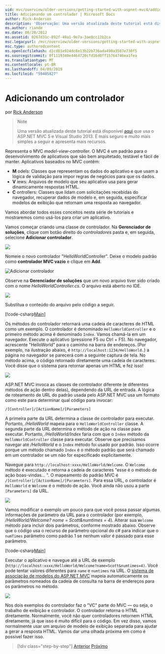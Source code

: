 ```yaml
---
uid: mvc/overview/older-versions/getting-started-with-aspnet-mvc4/adding-a-controller
title: Adicionando um controlador | Microsoft Docs
author: Rick-Anderson
description: 'Observação: Uma versão atualizada deste tutorial está disponível aqui que usa o ASP.NET MVC 5 e Visual Studio 2013. Ele é mais seguro e muito mais simples a seguir e demonstração...'
ms.author: riande
ms.date: 08/28/2012
ms.assetid: 0267d31c-892f-49a1-9e7a-3ae8cc12b2ca
msc.legacyurl: /mvc/overview/older-versions/getting-started-with-aspnet-mvc4/adding-a-controller
msc.type: authoredcontent
ms.openlocfilehash: d1cd01e924dc8e13b22b736ada490a3507e730f5
ms.sourcegitcommit: 0f1119340e4464720cfd16d0ff15764746ea1fea
ms.translationtype: MT
ms.contentlocale: pt-BR
ms.lasthandoff: 04/09/2019
ms.locfileid: "59405827"
---
```

# <a name="adding-a-controller"></a>Adicionando um controlador

por [Rick Anderson]((https://twitter.com/RickAndMSFT))

> > [!NOTE]
> > Uma versão atualizada deste tutorial está disponível [aqui](../../getting-started/introduction/getting-started.md) que usa o ASP.NET MVC 5 e Visual Studio 2013. É mais seguro e muito mais simples a seguir e apresenta mais recursos.


Representa o MVC *model-view-controller*. O MVC é um padrão para o desenvolvimento de aplicativos que são bem arquitetado, testável e fácil de manter. Aplicativos baseados no MVC contêm:

- **M** odels: Classes que representam os dados do aplicativo e que usam a lógica de validação para impor regras de negócios para que os dados.
- **V** iews: Arquivos de modelo que seu aplicativo usa para gerar dinamicamente respostas HTML.
- **C** ontrollers: Classes que lidam com solicitações recebidas do navegador, recuperar dados de modelo e, em seguida, especificar modelos de exibição que retornam uma resposta ao navegador.

Vamos abordar todos esses conceitos nesta série de tutoriais e mostraremos como usá-los para criar um aplicativo.

Vamos começar criando uma classe de controlador. Na **Gerenciador de soluções**, clique com botão direito do *controladores* pasta e, em seguida, selecione **Adicionar controlador**.

![](adding-a-controller/_static/image1.png)

Nomeie o novo controlador &quot;HelloWorldController&quot;. Deixe o modelo padrão como **controlador MVC vazio** e clique em **Add**.

![Adicionar controlador](adding-a-controller/_static/image2.png)

Observe na **Gerenciador de soluções** que um novo arquivo tiver sido criado com o nome *HelloWorldController.cs*. O arquivo está aberto no IDE.

![](adding-a-controller/_static/image3.png)

Substitua o conteúdo do arquivo pelo código a seguir.

[!code-csharp[Main](adding-a-controller/samples/sample1.cs)]

Os métodos do controlador retornará uma cadeia de caracteres de HTML como um exemplo. O controlador é denominado `HelloWorldController` e o primeiro método acima é denominado `Index`. Vamos chamá-la em um navegador. Execute o aplicativo (pressione F5 ou Ctrl + F5). No navegador, acrescente &quot;HelloWorld&quot; para o caminho na barra de endereços. (Por exemplo, na ilustração abaixo, é `http://localhost:1234/HelloWorld.`) a página no navegador se parecerá com a seguinte captura de tela. No método acima, o código retornado diretamente uma cadeia de caracteres. Você disse que o sistema para retornar apenas um HTML e fez isso!

![](adding-a-controller/_static/image4.png)

ASP.NET MVC invoca as classes de controlador diferente (e diferentes métodos de ação dentro delas), dependendo da URL de entrada. A lógica de roteamento de URL do padrão usada pelo ASP.NET MVC usa um formato como este para determinar qual código para invocar:

`/[Controller]/[ActionName]/[Parameters]`

A primeira parte da URL determina a classe de controlador para executar. Portanto, */HelloWorld* mapeia para o `HelloWorldController` classe. A segunda parte da URL determina o método de ação na classe para executar. Portanto, */HelloWorld/Index* faria com que o `Index` método da `HelloWorldController` classe para executar. Observe que precisamos navegar até */HelloWorld* e o `Index` método foi usado por padrão. Isso ocorre porque um método chamado `Index` é o método padrão que será chamado em um controlador se um não for especificado explicitamente.

Navegue para `http://localhost:xxxx/HelloWorld/Welcome`. O `Welcome` método é executado e retorna a cadeia de caracteres &quot;esse é o método de ação boas-vindas... &quot;. O mapeamento do padrão MVC é `/[Controller]/[ActionName]/[Parameters]`. Para essa URL, o controlador é `HelloWorld` e `Welcome` é o método de ação. Você ainda não usou a parte `[Parameters]` da URL.

![](adding-a-controller/_static/image5.png)

Vamos modificar o exemplo um pouco para que você possa passar algumas informações de parâmetro da URL para o controlador (por exemplo, */HelloWorld/Welcome? nome = Scott&amp;numtimes = 4*). Alterar sua `Welcome` método para incluir dois parâmetros, conforme mostrado abaixo. Observe que o código usa o recurso de parâmetro opcional do c# para indicar que o `numTimes` parâmetro como padrão 1 se nenhum valor é passado para esse parâmetro.

[!code-csharp[Main](adding-a-controller/samples/sample2.cs)]

Executar o aplicativo e navegue até a URL de exemplo (`http://localhost:xxxx/HelloWorld/Welcome?name=Scott&numtimes=4)`. Você pode tentar valores diferentes para `name` e `numtimes` na URL. O [sistema de associação de modelos do ASP.NET MVC](http://odetocode.com/Blogs/scott/archive/2009/04/27/6-tips-for-asp-net-mvc-model-binding.aspx) mapeia automaticamente os parâmetros nomeados da cadeia de consulta na barra de endereços para os parâmetros no método.

![](adding-a-controller/_static/image6.png)

Nos dois exemplos do controlador faz o &quot;VC&quot; parte do MVC — ou seja, o trabalho de exibição e controlador. O controlador retorna o HTML diretamente. Normalmente, você não quer controladores retornem HTML diretamente, já que isso é muito difícil para o código. Em vez disso, vamos normalmente usar um arquivo de modelo de exibição separada para ajudar a gerar a resposta HTML. Vamos dar uma olhada próxima em como é possível fazer isso.

> [!div class="step-by-step"]
> [Anterior](intro-to-aspnet-mvc-4.md)
> [Próximo](adding-a-view.md)
